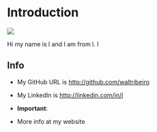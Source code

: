 

# Introduction

<img src="https://avatars1.githubusercontent.com/u/5629979?v=4">

Hi my name is l and I am from l. l

## Info

* My GitHub URL is http://github.com/waltribeiro

* My LinkedIn is http://linkedin.com/in/l

* **Important**:

* More info at my website

